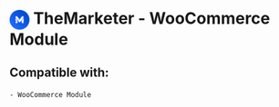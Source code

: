 # <img style="height:35px;vertical-align: middle;" src="https://github.com/eaxlex/OpenCart-System/blob/latest/library/mktr/logo.png" alt="TheMarketer"> TheMarketer - WooCommerce Module

## Compatible with:
    - WooCommerce Module

## 
